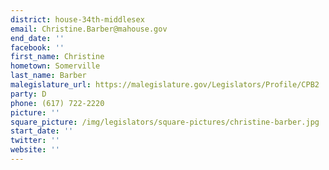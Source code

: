 ```yaml
---
district: house-34th-middlesex
email: Christine.Barber@mahouse.gov
end_date: ''
facebook: ''
first_name: Christine
hometown: Somerville
last_name: Barber
malegislature_url: https://malegislature.gov/Legislators/Profile/CPB2
party: D
phone: (617) 722-2220
picture: ''
square_picture: /img/legislators/square-pictures/christine-barber.jpg
start_date: ''
twitter: ''
website: ''
---
```

